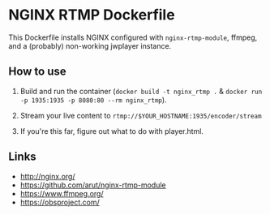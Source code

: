 NGINX RTMP Dockerfile
=====================

This Dockerfile installs NGINX configured with `nginx-rtmp-module`, ffmpeg,
and a (probably) non-working jwplayer instance.


How to use
-----------

1. Build and run the container (`docker build -t nginx_rtmp .` &
   `docker run -p 1935:1935 -p 8080:80 --rm nginx_rtmp`).

2. Stream your live content to `rtmp://$YOUR_HOSTNAME:1935/encoder/stream`

3. If you're this far, figure out what to do with player.html.

Links
-----

* http://nginx.org/
* https://github.com/arut/nginx-rtmp-module
* https://www.ffmpeg.org/
* https://obsproject.com/
